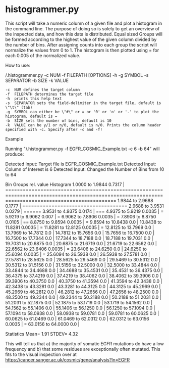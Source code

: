 # histogrammer.py
This script will take a numeric column of a given file and plot a histogram in the command line.
The purpose of doing so is solely to get an overview of the inspected data, and how this data is distributed.
Equal sized Groups will be formed according to the highest value of the given column divided by the number of bins.
After assigning counts into each group the script will normalize the values from 0 to 1.
The histogram is then plotted using = for each 0.005 of the normalized value.

How to use:

/.histogrammer.py -c NUM -f FILEPATH [OPTIONS] -h -g SYMBOL -s SEPARATOR -b SIZE -k VALUE

 	-c	NUM defines the target column
	-f	FILEPATH determines the target file
	-h	prints this help text
	-s	SEPARATOR sets the field-delimiter in the target file, default is \"\t\" (tab)
	-g	SYMBOL can either be \"#\" or = or '0' or 'o' or '.' to plot the histogram, default is =
	-b	SIZE sets the number of bins, default is 10
	-k	VALUE can be y/1 or n/0, default is n/0. Prints the column header specified with -c. Specify after -c and -f!



Example

Running "/.histogrammer.py -f EGFR_COSMIC_Example.txt -c 6 -b 64" will produce:

Detected Input: Target file is EGFR_COSMIC_Example.txt
Detected Input: Column of Interest is 6
Detected Input: Changed the Number of Bins from 10 to 64

Bin Groups      rel. value      Histogram
1.0000 to 1.9844        0.7317  | ==================================================================================================================================================
1.9844 to 2.9688        0.1777  | ====================================
2.9688 to 3.9531        0.0279  | ======
3.9531 to 4.9375        0.0174  | ===
4.9375 to 5.9219        0.0035  | =
5.9219 to 6.9062        0.007   | =
6.9062 to 7.8906        0.0035  | =
7.8906 to 8.8750        0.0105  | ==
8.8750 to 9.8594        0.0035  | =
9.8594 to 10.8438       0.0     |
10.8438 to 11.8281      0.0035  | =
11.8281 to 12.8125      0.0035  | =
12.8125 to 13.7969      0.0     |
13.7969 to 14.7812      0.0     |
14.7812 to 15.7656      0.0     |
15.7656 to 16.7500      0.0     |
16.7500 to 17.7344      0.0     |
17.7344 to 18.7188      0.0     |
18.7188 to 19.7031      0.0     |
19.7031 to 20.6875      0.0     |
20.6875 to 21.6719      0.0     |
21.6719 to 22.6562      0.0     |
22.6562 to 23.6406      0.0035  | =
23.6406 to 24.6250      0.0     |
24.6250 to 25.6094      0.0035  | =
25.6094 to 26.5938      0.0     |
26.5938 to 27.5781      0.0     |
27.5781 to 28.5625      0.0     |
28.5625 to 29.5469      0.0     |
29.5469 to 30.5312      0.0     |
30.5312 to 31.5156      0.0     |
31.5156 to 32.5000      0.0     |
32.5000 to 33.4844      0.0     |
33.4844 to 34.4688      0.0     |
34.4688 to 35.4531      0.0     |
35.4531 to 36.4375      0.0     |
36.4375 to 37.4219      0.0     |
37.4219 to 38.4062      0.0     |
38.4062 to 39.3906      0.0     |
39.3906 to 40.3750      0.0     |
40.3750 to 41.3594      0.0     |
41.3594 to 42.3438      0.0     |
42.3438 to 43.3281      0.0     |
43.3281 to 44.3125      0.0     |
44.3125 to 45.2969      0.0     |
45.2969 to 46.2812      0.0     |
46.2812 to 47.2656      0.0     |
47.2656 to 48.2500      0.0     |
48.2500 to 49.2344      0.0     |
49.2344 to 50.2188      0.0     |
50.2188 to 51.2031      0.0     |
51.2031 to 52.1875      0.0     |
52.1875 to 53.1719      0.0     |
53.1719 to 54.1562      0.0     |
54.1562 to 55.1406      0.0     |
55.1406 to 56.1250      0.0     |
56.1250 to 57.1094      0.0     |
57.1094 to 58.0938      0.0     |
58.0938 to 59.0781      0.0     |
59.0781 to 60.0625      0.0     |
60.0625 to 61.0469      0.0     |
61.0469 to 62.0312      0.0     |
62.0312 to 63.0156      0.0035  | =
63.0156 to 64.0000      0.0     |


Statistics
Mean= 1.91
STDEV= 4.32



This will tell us that a) the majority of somatic EGFR mutations do have a low frequency and b) that some residues are exceptionally often mutated.
This fits to the visual inspection over at https://cancer.sanger.ac.uk/cosmic/gene/analysis?ln=EGFR

